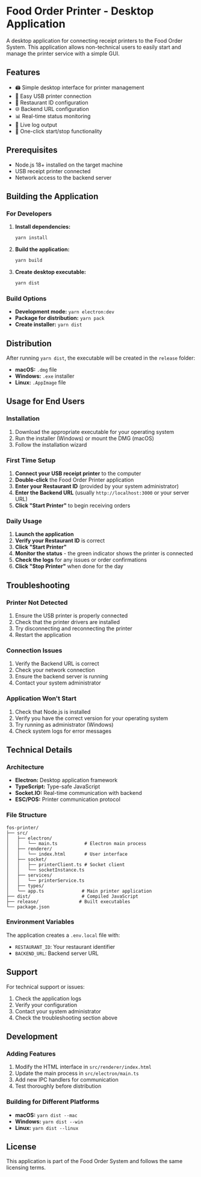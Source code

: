 # Food Order Printer - Desktop Application

A desktop application for connecting receipt printers to the Food Order System. This application allows non-technical users to easily start and manage the printer service with a simple GUI.

## Features

- 🖨️ Simple desktop interface for printer management
- 🔌 Easy USB printer connection
- 🏪 Restaurant ID configuration
- 🌐 Backend URL configuration
- 📊 Real-time status monitoring
- 📝 Live log output
- 🚀 One-click start/stop functionality

## Prerequisites

- Node.js 18+ installed on the target machine
- USB receipt printer connected
- Network access to the backend server

## Building the Application

### For Developers

1. **Install dependencies:**

   ```bash
   yarn install
   ```

2. **Build the application:**

   ```bash
   yarn build
   ```

3. **Create desktop executable:**
   ```bash
   yarn dist
   ```

### Build Options

- **Development mode:** `yarn electron:dev`
- **Package for distribution:** `yarn pack`
- **Create installer:** `yarn dist`

## Distribution

After running `yarn dist`, the executable will be created in the `release` folder:

- **macOS:** `.dmg` file
- **Windows:** `.exe` installer
- **Linux:** `.AppImage` file

## Usage for End Users

### Installation

1. Download the appropriate executable for your operating system
2. Run the installer (Windows) or mount the DMG (macOS)
3. Follow the installation wizard

### First Time Setup

1. **Connect your USB receipt printer** to the computer
2. **Double-click** the Food Order Printer application
3. **Enter your Restaurant ID** (provided by your system administrator)
4. **Enter the Backend URL** (usually `http://localhost:3000` or your server URL)
5. **Click "Start Printer"** to begin receiving orders

### Daily Usage

1. **Launch the application**
2. **Verify your Restaurant ID** is correct
3. **Click "Start Printer"**
4. **Monitor the status** - the green indicator shows the printer is connected
5. **Check the logs** for any issues or order confirmations
6. **Click "Stop Printer"** when done for the day

## Troubleshooting

### Printer Not Detected

1. Ensure the USB printer is properly connected
2. Check that the printer drivers are installed
3. Try disconnecting and reconnecting the printer
4. Restart the application

### Connection Issues

1. Verify the Backend URL is correct
2. Check your network connection
3. Ensure the backend server is running
4. Contact your system administrator

### Application Won't Start

1. Check that Node.js is installed
2. Verify you have the correct version for your operating system
3. Try running as administrator (Windows)
4. Check system logs for error messages

## Technical Details

### Architecture

- **Electron:** Desktop application framework
- **TypeScript:** Type-safe JavaScript
- **Socket.IO:** Real-time communication with backend
- **ESC/POS:** Printer communication protocol

### File Structure

```
fos-printer/
├── src/
│   ├── electron/
│   │   └── main.ts          # Electron main process
│   ├── renderer/
│   │   └── index.html       # User interface
│   ├── socket/
│   │   ├── printerClient.ts # Socket client
│   │   └── socketInstance.ts
│   ├── services/
│   │   └── printerService.ts
│   ├── types/
│   └── app.ts              # Main printer application
├── dist/                   # Compiled JavaScript
├── release/               # Built executables
└── package.json
```

### Environment Variables

The application creates a `.env.local` file with:

- `RESTAURANT_ID`: Your restaurant identifier
- `BACKEND_URL`: Backend server URL

## Support

For technical support or issues:

1. Check the application logs
2. Verify your configuration
3. Contact your system administrator
4. Check the troubleshooting section above

## Development

### Adding Features

1. Modify the HTML interface in `src/renderer/index.html`
2. Update the main process in `src/electron/main.ts`
3. Add new IPC handlers for communication
4. Test thoroughly before distribution

### Building for Different Platforms

- **macOS:** `yarn dist --mac`
- **Windows:** `yarn dist --win`
- **Linux:** `yarn dist --linux`

## License

This application is part of the Food Order System and follows the same licensing terms.

